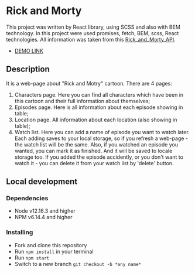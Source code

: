 # Rick and Morty

This project was written by React library, using SCSS and also with BEM technology.
In this project were used promises, fetch, BEM, scss, React technologies.
All information was taken from this [Rick_and_Morty_API](https://rickandmortyapi.com/documentation/#introduction).
* [DEMO LINK](https://Andrik264.github.io/Rick_and_Morty_PP/)

## Description

It is a web-page about "Rick and Motry" cartoon.
There are 4 pages:
1. Characters page.
  Here you can find all characters which have been in this cartoon and their full information about themselves;
2. Episodes page.
  Here is all information about each episode showing in table;
3. Location page.
  All information about each location (also showing in table);
4. Watch list.
  Here you can add a name of episode you want to watch later.
  Each adding saves to your local storage, so if you refresh a web-page - the watch list will be the same.
  Also, if you watched an episode you wanted, you can mark it as finished. And it will be saved to locale storage too.
  If you added the episode accidently, or you don't want to watch it - you can delete it from your watch list by 'delete' button.


## Local development

### Dependencies
* Node v12.16.3 and higher
* NPM v6.14.4 and higher

### Installing
* Fork and clone this repository
* Run `npm install` in your terminal
* Run `npm start`
* Switch to a new branch `git checkout -b *any name*`
